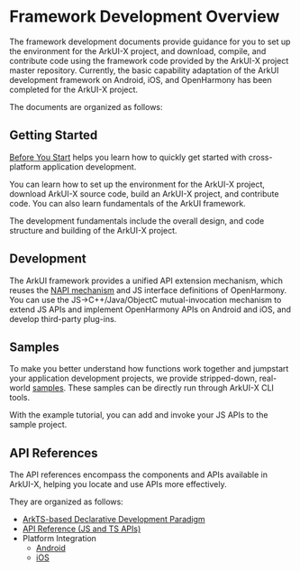 # Framework Development Overview

The framework development documents provide guidance for you to set up the environment for the ArkUI-X project, and download, compile, and contribute code using the framework code provided by the ArkUI-X project master repository. Currently, the basic capability adaptation of the ArkUI development framework on Android, iOS, and OpenHarmony has been completed for the ArkUI-X project.

The documents are organized as follows:

## Getting Started

[Before You Start](quick-start/start-overview.md) helps you learn how to quickly get started with cross-platform application development.

You can learn how to set up the environment for the ArkUI-X project, download ArkUI-X source code, build an ArkUI-X project, and contribute code. You can also learn fundamentals of the ArkUI framework.

The development fundamentals include the overall design, and code structure and building of the ArkUI-X project.

## Development

The ArkUI framework provides a unified API extension mechanism, which reuses the [NAPI mechanism](../framework-dev/napi/napi-guidelines.md) and JS interface definitions of OpenHarmony. You can use the JS->C++/Java/ObjectC mutual-invocation mechanism to extend JS APIs and implement OpenHarmony APIs on Android and iOS, and develop third-party plug-ins.

## Samples

To make you better understand how functions work together and jumpstart your application development projects, we provide stripped-down, real-world [samples](https://gitee.com/arkui-x/samples). These samples can be directly run through ArkUI-X CLI tools.

With the example tutorial, you can add and invoke your JS APIs to the sample project.

## API References

The API references encompass the components and APIs available in ArkUI-X, helping you locate and use APIs more effectively.

They are organized as follows:

- [ArkTS-based Declarative Development Paradigm](https://gitee.com/openharmony/docs/blob/master/en/application-dev/reference/arkui-ts/Readme-EN.md)
- [API Reference (JS and TS APIs)](../application-dev/reference/apis/readme.md)
- Platform Integration
  - [Android](../application-dev/reference/arkui-for-android/readme.md)
  - [iOS](../application-dev/reference/arkui-for-ios/readme.md)
